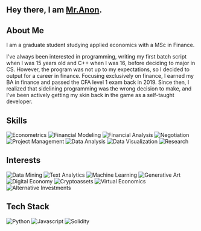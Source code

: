 ## Hey there, I am [Mr.Anon](https://www.linkedin.com/in/zein-alamah/).
<!--
**zeinalamah/zeinalamah** is a ✨ _special_ ✨ repository because its `README.md` (this file) appears on your GitHub profile. -->


## About Me

I am a graduate student studying applied economics with a MSc in Finance. 

I've always been interested in programming, writing my first batch script when I was 15 years old and C++ when I was 16, before deciding to major in CS. However, the program was not up to my expectations, so I decided to output for a career in finance. Focusing exclusively on finance, I earned my BA in finance and passed the CFA level 1 exam back in 2019. Since then, I realized that sidelining programming was the wrong decision to make, and I've been actively getting my skin back in the game as a self-taught developer.  

## Skills
![Econometrics](https://img.shields.io/badge/-Econometrics-orange)
![Financial Modeling](https://img.shields.io/badge/-Financial%20Modeling-090)
![Financial Analysis](https://img.shields.io/badge/-Financial%20Analysis-090)
![Negotiation](https://img.shields.io/badge/-Negotiation-99457e)
![Project Management](https://img.shields.io/badge/-Project%20Management-090)
![Data Analysis](https://img.shields.io/badge/-Data%20Analysis-9cf)
![Data Visualization](https://img.shields.io/badge/-Data%20Visualization-9cf) 
![Research](https://img.shields.io/badge/-Research-d3add9)

## Interests
![Data Mining](https://img.shields.io/badge/-Data%20Mining-9cf)
![Text Analytics](https://img.shields.io/badge/-Text%20Analytics-9cf)
![Machine Learning](https://img.shields.io/badge/-Machine%20Learning-9cf)
![Generative Art](https://img.shields.io/badge/-Generative%20Art-blueviolet)
![Digital Economy](https://img.shields.io/badge/-Digital%20Economy-brightgreen)
![Cryptoassets](https://img.shields.io/badge/-Cryptoassets-red)
![Virtual Economics](https://img.shields.io/badge/-Virtual%20Economics-brightgreen)
![Alternative Investments](https://img.shields.io/badge/-Alternative%20Investments-99457e)



## Tech Stack
![Python](https://img.shields.io/badge/-Python-blue)
![Javascript](https://img.shields.io/badge/-Javascript-blue)
![Solidity](https://img.shields.io/badge/-Solidity-blue)


